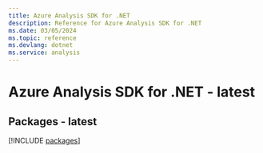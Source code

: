 ```yaml
---
title: Azure Analysis SDK for .NET
description: Reference for Azure Analysis SDK for .NET
ms.date: 03/05/2024
ms.topic: reference
ms.devlang: dotnet
ms.service: analysis
---
```

# Azure Analysis SDK for .NET - latest
## Packages - latest
[!INCLUDE [packages](analysis-index.md)]